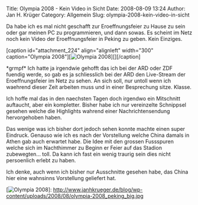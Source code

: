 Title: Olympia 2008 - Kein Video in Sicht
Date: 2008-08-09 13:24
Author: Jan H. Krüger
Category: Allgemein
Slug: olympia-2008-kein-video-in-sicht

Da habe ich es mal nicht geschafft zur Eroeffnungsfeier zu Hause zu sein
oder gar meinen PC zu programmieren, und dann sowas. Es scheint im Netz
noch kein Video der Eroeffnungsfeier in Peking zu geben. Kein Einziges.  
  
[caption id="attachment\_224" align="alignleft" width="300"
caption="Olympia 2008"][![Olympia 2008][]][][/caption]  
  
\*grmpf\* Ich hatte ja irgendwie gehofft das ich bei der ARD oder ZDF
fuendig werde, so gab es ja schliesslich bei der ARD den Live-Stream der
Eroeffnungsfeier im Netz zu sehen. An sich soll, nur untoll wenn ich
waehrend dieser Zeit arbeiten muss und in einer Besprechung sitze.
Klasse.  
  
Ich hoffe mal das in den naechsten Tagen doch irgendwo ein Mitschnitt
auftaucht, aber ein kompletter. Bisher habe ich nur vereinzelte
Schnippsel gesehen welche die Highlights wahrend einer
Nachrichtensendung hervorgehoben haben.  
  
Das wenige was ich bisher dort jedoch sehen konnte machte einen super
Eindruck. Genauso wie ich es nach der Vorstellung welche China damals in
Athen gab auch erwartet habe. Die Idee mit den grossen Fussspuren welche
sich im Nachthimmer zu Beginn er Feier auf das Stadion zubewegten...
toll. Da kann ich fast ein wenig traurig sein dies nicht persoenlich
erlebt zu haben.  
  
Ich denke, auch wenn ich bisher nur Ausschnitte gesehen habe, das China
hier eine wahnsinns Vorstellung geliefert hat.

  [Olympia 2008]: http://www.janhkrueger.de/blog/wp-content/uploads/2008/08/olympia-2008_peking_big.jpg
    "olympia-2008_peking_big"
  [![Olympia 2008][]]: http://www.janhkrueger.de/blog/wp-content/uploads/2008/08/olympia-2008_peking_big.jpg
